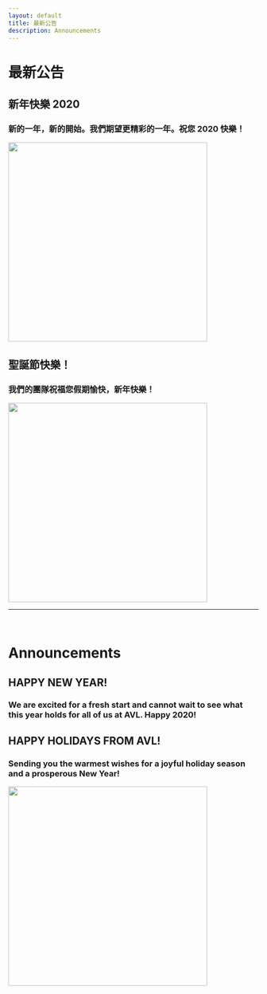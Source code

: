 ```yaml
---
layout: default
title: 最新公告
description: Announcements
---
```


# 最新公告

## 新年快樂 2020

### 新的一年，新的開始。我們期望更精彩的一年。祝您 2020 快樂！

<img src='https://lh3.googleusercontent.com/6YsCR64UEcZg0L3QWu82DaoOywjFvSYCpLmH_HyhyxftSonBoCdw_d2lYFEZ1xgOg--BB39BRB_oTaViv9AcdZVDHypS7raELEU9yV-SMOFtV9BD15-9xuT1oUKLlMiUHStZNqsCsA8oWWFLrWIKUNDuA323n6jiGM6PuZpJszfsSNmSfamHloe9YG82PzZoVbzWyowdHuKVqxJfCbgJtAeCB8x4BQjxK7pU7M4ZdHTsddqir-SqS4c87YX_FSuJh65RrmbWnZqo1sQgCtPMlfSEWjyyy1pix_NZEHDe3LJgTjtdzGp0KjMclRy9S5UbT_oXAJLiAA8Xod5trzTRjsWgWfTDmLhec-4c9WTibkSixgrjpW5dEIxo6c5MnlMnLc7gNQpZ-5xB4O7v9v6dqNsdL3SvWbILV6l6X6sYjJRqnO1TIFHYAuhQDll267LEv3rYUuYaGl8mAMhn4H7XLCZCjRRzZzxr08EWhQ6zDN3YRZz8V0GoZX3Ol3Ze6jrZnvKLip4DPWct0M51J5cVIoimwDSNOpH5AaE1jmR5hDcygJ8UBw1mt5ji61LMxFcCR_iTn-6ISsUsBswwhskD7GDuTnWjqvNWF7GZrc2MsAMjiuYNSgZhkH-Y16fMEsggxM_OphUWg-i_2ApbN0C_K1Z5EXsDvCvmVsxxP17WUez1_d6FqzXU3yxn=s1242-no' width="400"/>


<br>


## 聖誕節快樂！

### 我們的團隊祝福您假期愉快，新年快樂！

<img src='https://lh3.googleusercontent.com/rmpJXtkX1efmBwd0nsKpu9zydlen5chlFJmL_cwo11TTtciOz4uuAeFz9dULROAYw3cRuGbt5YpwLSuxuT2qEUgTyP-AV98PaC_Pv8mPvY56o4xaiwxL_BLSNET7NVBEltSVcaH2bQ8=w486-h657-no' width="400"/>


<br>

---

<br>

# Announcements

## HAPPY NEW YEAR! 

### We are excited for a fresh start and cannot wait to see what this year holds for all of us at AVL. Happy 2020!

## HAPPY HOLIDAYS FROM AVL!

### Sending you the warmest wishes for a joyful holiday season and a prosperous New Year!

<img src='https://lh3.googleusercontent.com/ozbni1IunGNTqZw0NVt1y4vUIG7iavXS__bNtR5tuypzYs3uh14o61g6OERdYoPuy-2T55ftZyOLXntBtyMjl-G4qlBL-3sF_vQ4VPWm_Oc6G54S69T6mm6NS9djdzhHCG2PKB6IIr0=w493-h657-no' width="400"/>